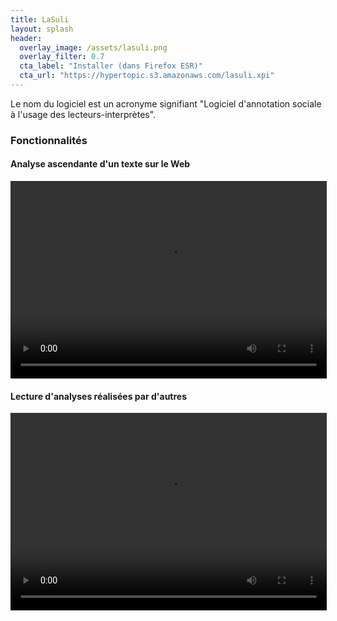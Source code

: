 ```yaml
---
title: LaSuli 
layout: splash
header:
  overlay_image: /assets/lasuli.png
  overlay_filter: 0.7
  cta_label: "Installer (dans Firefox ESR)"
  cta_url: "https://hypertopic.s3.amazonaws.com/lasuli.xpi"
---
```


Le nom du logiciel est un acronyme signifiant "Logiciel d'annotation sociale à l'usage des lecteurs-interprètes".

### Fonctionnalités

#### Analyse ascendante d'un texte sur le Web

<video width="506" height="316" controls="">
<source src="http://hypertopic.org/Media/if14_lasuli_create.mp4" type="video/mp4">
Votre navigateur ne sait pas afficher des vidéos au format MPEG 4.
</video>

#### Lecture d'analyses réalisées par d'autres

<video width="506" height="316" controls="">
<source src="http://hypertopic.org/Media/if14_lasuli_read.mp4" type="video/mp4">
Votre navigateur ne sait pas afficher des vidéos au format MPEG 4.
</video>
